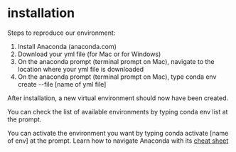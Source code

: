 # installation
Steps to reproduce our environment:
1. Install Anaconda (anaconda.com)
2. Download your yml file (for Mac or for Windows)
3. On the anaconda prompt (terminal prompt on Mac), navigate to the location where your yml file is downloaded
4. On the anaconda prompt (terminal prompt on Mac), type
conda env create --file [name of yml file]

After installation, a new virtual environment should now have been created.

You can check the list of available environments by typing conda env list at the prompt.

You can activate the environment you want by typing conda activate [name of env] at the prompt.
Learn how to navigate Anaconda with its [cheat sheet](https://docs.conda.io/projects/conda/en/4.6.0/_downloads/52a95608c49671267e40c689e0bc00ca/conda-cheatsheet.pdf)
